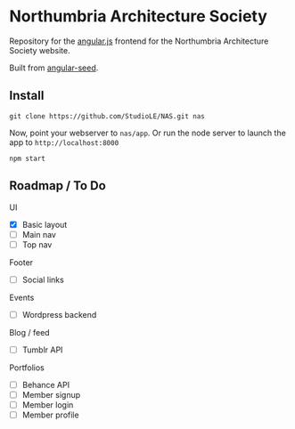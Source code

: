 # Northumbria Architecture Society

Repository for the [angular.js](https://angularjs.org) frontend for the Northumbria Architecture Society website.

Built from [angular-seed](https://github.com/angular/angular-seed).

## Install

```
git clone https://github.com/StudioLE/NAS.git nas
```

Now, point your webserver to `nas/app`.
Or run the node server to launch the app to `http://localhost:8000`

```
npm start
```

## Roadmap / To Do

UI
- [x] Basic layout
- [ ] Main nav
- [ ] Top nav

Footer
- [ ] Social links

Events
- [ ] Wordpress backend

Blog / feed
- [ ] Tumblr API

Portfolios
- [ ] Behance API
- [ ] Member signup
- [ ] Member login
- [ ] Member profile
